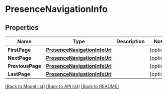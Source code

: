 # PresenceNavigationInfo

## Properties

Name | Type | Description | Notes
------------ | ------------- | ------------- | -------------
**FirstPage** | [**PresenceNavigationInfoUri**](PresenceNavigationInfoURI.md) |  | [optional] 
**NextPage** | [**PresenceNavigationInfoUri**](PresenceNavigationInfoURI.md) |  | [optional] 
**PreviousPage** | [**PresenceNavigationInfoUri**](PresenceNavigationInfoURI.md) |  | [optional] 
**LastPage** | [**PresenceNavigationInfoUri**](PresenceNavigationInfoURI.md) |  | [optional] 

[[Back to Model list]](../README.md#documentation-for-models) [[Back to API list]](../README.md#documentation-for-api-endpoints) [[Back to README]](../README.md)


